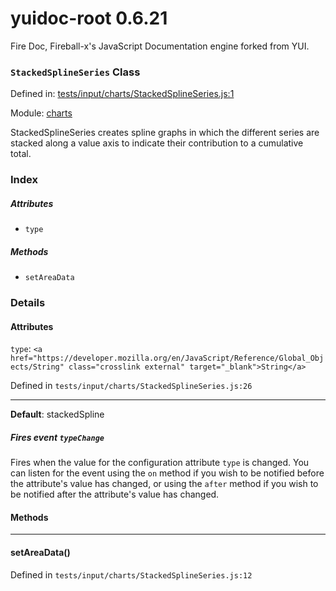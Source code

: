 
# yuidoc-root 0.6.21

Fire Doc, Fireball-x&#x27;s JavaScript Documentation engine forked from YUI.

### `StackedSplineSeries` Class


Defined in: [tests/input/charts/StackedSplineSeries.js:1](../files/tests/input/charts/StackedSplineSeries.js.js)

Module: [charts](../modules/charts.md)




StackedSplineSeries creates spline graphs in which the different series are stacked along a value axis
to indicate their contribution to a cumulative total.

### Index


##### Attributes

  - `type`


##### Methods


  - `setAreaData`





### Details



#### Attributes


`type`: `<a href="https://developer.mozilla.org/en/JavaScript/Reference/Global_Objects/String" class="crosslink external" target="_blank">String</a>`

Defined in `tests/input/charts/StackedSplineSeries.js:26`



---------------------



**Default**: stackedSpline

##### Fires event `typeChange`

Fires when the value for the configuration attribute `type` is
changed. You can listen for the event using the `on` method if you
wish to be notified before the attribute's value has changed, or
using the `after` method if you wish to be notified after the
attribute's value has changed.





<!-- Method Block -->
#### Methods



--------------------------
#### setAreaData() 

Defined in `tests/input/charts/StackedSplineSeries.js:12`



> 





